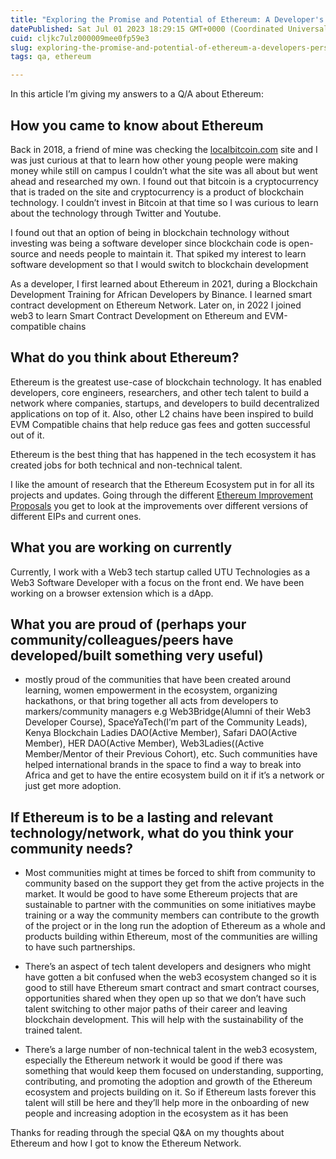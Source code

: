 ```yaml
---
title: "Exploring the Promise and Potential of Ethereum: A Developer's Perspective"
datePublished: Sat Jul 01 2023 18:29:15 GMT+0000 (Coordinated Universal Time)
cuid: cljkc7ulz000009mee0fp59e3
slug: exploring-the-promise-and-potential-of-ethereum-a-developers-perspective
tags: qa, ethereum

---
```


In this article I’m giving my answers to a Q/A about Ethereum:

## How you came to know about Ethereum

Back in 2018, a friend of mine was checking the [localbitcoin.com](http://localbitcoin.com) site and I was just curious at that to learn how other young people were making money while still on campus I couldn’t what the site was all about but went ahead and researched my own. I found out that bitcoin is a cryptocurrency that is traded on the site and cryptocurrency is a product of blockchain technology. I couldn’t invest in Bitcoin at that time so I was curious to learn about the technology through Twitter and Youtube.

I found out that an option of being in blockchain technology without investing was being a software developer since blockchain code is open-source and needs people to maintain it. That spiked my interest to learn software development so that I would switch to blockchain development

As a developer, I first learned about Ethereum in 2021, during a Blockchain Development Training for African Developers by Binance. I learned smart contract development on Ethereum Network. Later on, in 2022 I joined web3 to learn Smart Contract Development on Ethereum and EVM-compatible chains

## What do you think about Ethereum?

Ethereum is the greatest use-case of blockchain technology. It has enabled developers, core engineers, researchers, and other tech talent to build a network where companies, startups, and developers to build decentralized applications on top of it. Also, other L2 chains have been inspired to build EVM Compatible chains that help reduce gas fees and gotten successful out of it.

Ethereum is the best thing that has happened in the tech ecosystem it has created jobs for both technical and non-technical talent.

I like the amount of research that the Ethereum Ecosystem put in for all its projects and updates. Going through the different [Ethereum Improvement Proposals](https://github.com/ethereum/EIPs) you get to look at the improvements over different versions of different EIPs and current ones.

## What you are working on currently

Currently, I work with a Web3 tech startup called UTU Technologies as a Web3 Software Developer with a focus on the front end. We have been working on a browser extension which is a dApp.

## What you are proud of (perhaps your community/colleagues/peers have developed/built something very useful)

* mostly proud of the communities that have been created around learning, women empowerment in the ecosystem, organizing hackathons, or that bring together all acts from developers to markers/community managers e.g Web3Bridge(Alumni of their Web3 Developer Course), SpaceYaTech(I’m part of the Community Leads), Kenya Blockchain Ladies DAO(Active Member), Safari DAO(Active Member), HER DAO(Active Member), Web3Ladies((Active Member/Mentor of their Previous Cohort), etc. Such communities have helped international brands in the space to find a way to break into Africa and get to have the entire ecosystem build on it if it’s a network or just get more adoption.
    

## If Ethereum is to be a lasting and relevant technology/network, what do you think your community needs?

* Most communities might at times be forced to shift from community to community based on the support they get from the active projects in the market. It would be good to have some Ethereum projects that are sustainable to partner with the communities on some initiatives maybe training or a way the community members can contribute to the growth of the project or in the long run the adoption of Ethereum as a whole and products building within Ethereum, most of the communities are willing to have such partnerships.
    
* There’s an aspect of tech talent developers and designers who might have gotten a bit confused when the web3 ecosystem changed so it is good to still have Ethereum smart contract and smart contract courses, opportunities shared when they open up so that we don’t have such talent switching to other major paths of their career and leaving blockchain development. This will help with the sustainability of the trained talent.
    
* There’s a large number of non-technical talent in the web3 ecosystem, especially the Ethereum network it would be good if there was something that would keep them focused on understanding, supporting, contributing, and promoting the adoption and growth of the Ethereum ecosystem and projects building on it. So if Ethereum lasts forever this talent will still be here and they’ll help more in the onboarding of new people and increasing adoption in the ecosystem as it has been
    

Thanks for reading through the special Q&A on my thoughts about Ethereum and how I got to know the Ethereum Network.